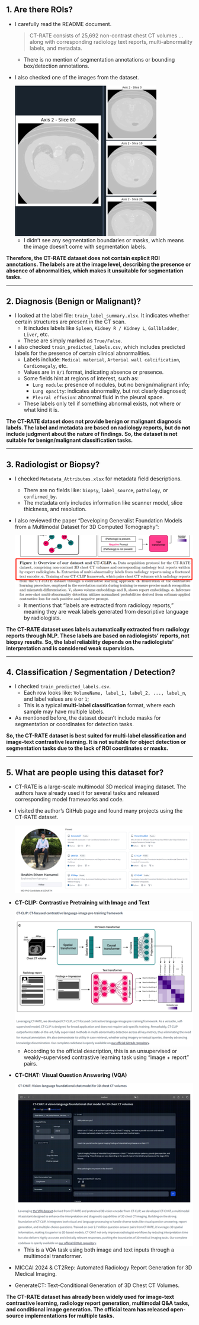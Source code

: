 ## 1. Are there ROIs?

- I carefully read the README document.

  > CT-RATE consists of 25,692 non-contrast chest CT volumes ... along with corresponding radiology text reports, multi-abnormality labels, and metadata.

  - There is no mention of segmentation annotations or bounding box/detection annotations.

- I also checked one of the images from the dataset.

  <img src="./assets/image-20250416090446471.png" alt="image-20250416090446471" style="zoom:50%;" />

  - I didn’t see any segmentation boundaries or masks, which means the image doesn’t come with segmentation labels.

**Therefore, the CT-RATE dataset does not contain explicit ROI annotations. The labels are at the image level, describing the presence or absence of abnormalities, which makes it unsuitable for segmentation tasks.**

------

## 2. Diagnosis (Benign or Malignant)?

- I looked at the label file: `train_label_summary.xlsx`. It indicates whether certain structures are present in the CT scan.
  - It includes labels like `Spleen`, `Kidney R / Kidney L`, `Gallbladder`, `Liver`, etc.
  - These are simply marked as `True/False`.
- I also checked `train_predicted_labels.csv`, which includes predicted labels for the presence of certain clinical abnormalities.
  - Labels include: `Medical material`, `Arterial wall calcification`, `Cardiomegaly`, etc.
  - Values are in `0/1` format, indicating absence or presence.
  - Some fields hint at regions of interest, such as:
    - `Lung nodule`: presence of nodules, but no benign/malignant info;
    - `Lung opacity`: indicates abnormality, but not clearly diagnosed;
    - `Pleural effusion`: abnormal fluid in the pleural space.
  - These labels only tell if something abnormal exists, not where or what kind it is.

**The CT-RATE dataset does not provide benign or malignant diagnosis labels. The label and metadata are based on radiology reports, but do not include judgment about the nature of findings. So, the dataset is not suitable for benign/malignant classification tasks.**

------

## 3. Radiologist or Biopsy?

- I checked `Metadata_Attributes.xlsx` for metadata field descriptions.

  - There are no fields like: `biopsy`, `label_source`, `pathology`, or `confirmed_by`.
  - The metadata only includes information like scanner model, slice thickness, and resolution.

- I also reviewed the paper “Developing Generalist Foundation Models from a Multimodal Dataset for 3D Computed Tomography”:

  <img src="./assets/image-20250416090522415.png" alt="image-20250416090522415" style="zoom:50%;" />

  - It mentions that “labels are extracted from radiology reports,” meaning they are weak labels generated from descriptive language by radiologists.

**The CT-RATE dataset uses labels automatically extracted from radiology reports through NLP. These labels are based on radiologists’ reports, not biopsy results. So, the label reliability depends on the radiologists’ interpretation and is considered weak supervision.**

------

## 4. Classification / Segmentation / Detection?

- I checked `train_predicted_labels.csv`.
  - Each row looks like: `VolumeName, label_1, label_2, ..., label_n`, and label values are `0` or `1`;
  - This is a typical **multi-label classification** format, where each sample may have multiple labels.
- As mentioned before, the dataset doesn’t include masks for segmentation or coordinates for detection tasks.

**So, the CT-RATE dataset is best suited for multi-label classification and image-text contrastive learning. It is not suitable for object detection or segmentation tasks due to the lack of ROI coordinates or masks.**

------

## 5. What are people using this dataset for?

- CT-RATE is a large-scale multimodal 3D medical imaging dataset. The authors have already used it for several tasks and released corresponding model frameworks and code.

- I visited the author’s GitHub page and found many projects using the CT-RATE dataset.

  ![image-20250416090548568](./assets/image-20250416090548568.png)

- **CT-CLIP: Contrastive Pretraining with Image and Text**

  <img src="./assets/image-20250416090611858.png" alt="image-20250416090611858" style="zoom:50%;" />

  - According to the official description, this is an unsupervised or weakly-supervised contrastive learning task using “image + report” pairs.

- **CT-CHAT: Visual Question Answering (VQA)**

  <img src="./assets/image-20250416090642085.png" alt="image-20250416090642085" style="zoom:65%;" />

  - This is a VQA task using both image and text inputs through a multimodal transformer.

- MICCAI 2024 & CT2Rep: Automated Radiology Report Generation for 3D Medical Imaging.

- GenerateCT: Text-Conditional Generation of 3D Chest CT Volumes.

**The CT-RATE dataset has already been widely used for image-text contrastive learning, radiology report generation, multimodal Q&A tasks, and conditional image generation. The official team has released open-source implementations for multiple tasks.**